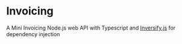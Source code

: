 # Invoicing
A Mini Invoicing Node.js web API with Typescript and <a target="_blank" href="https://github.com/inversify/InversifyJS">Inversify.js</a> for dependency injection
